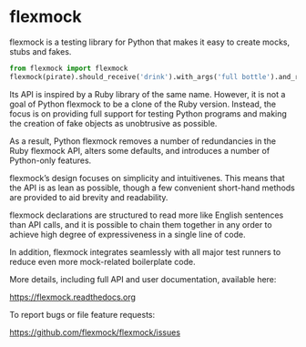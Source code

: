 # flexmock

flexmock is a testing library for Python that makes it easy to create mocks, stubs and fakes.

```python
from flexmock import flexmock
flexmock(pirate).should_receive('drink').with_args('full bottle').and_return('empty bottle')
```

Its API is inspired by a Ruby library of the same name. However, it is not a goal of Python flexmock to be a clone of the Ruby version. Instead, the focus is on providing full support for testing Python programs and making the creation of fake objects as unobtrusive as possible.

As a result, Python flexmock removes a number of redundancies in the Ruby flexmock API, alters some defaults, and introduces a number of Python-only features.

flexmock’s design focuses on simplicity and intuitivenes. This means that the API is as lean as possible, though a few convenient short-hand methods are provided to aid brevity and readability.

flexmock declarations are structured to read more like English sentences than API calls, and it is possible to chain them together in any order to achieve high degree of expressiveness in a single line of code.

In addition, flexmock integrates seamlessly with all major test runners to reduce even more mock-related boilerplate code.

More details, including full API and user documentation, available here:

https://flexmock.readthedocs.org

To report bugs or file feature requests:

https://github.com/flexmock/flexmock/issues
